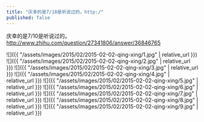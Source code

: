 ```yaml
---
title: "庆幸的是7/10是听说过的。http:/"
published: false
---
```

庆幸的是7/10是听说过的。http://www.zhihu.com/question/27341806/answer/36846765



![]({{ "/assets/images/2015/02/2015-02-02-qing-xing/1.jpg" | relative_url }})
![]({{ "/assets/images/2015/02/2015-02-02-qing-xing/2.jpg" | relative_url }})
![]({{ "/assets/images/2015/02/2015-02-02-qing-xing/3.jpg" | relative_url }})
![]({{ "/assets/images/2015/02/2015-02-02-qing-xing/4.jpg" | relative_url }})
![]({{ "/assets/images/2015/02/2015-02-02-qing-xing/5.jpg" | relative_url }})
![]({{ "/assets/images/2015/02/2015-02-02-qing-xing/6.jpg" | relative_url }})
![]({{ "/assets/images/2015/02/2015-02-02-qing-xing/7.jpg" | relative_url }})
![]({{ "/assets/images/2015/02/2015-02-02-qing-xing/8.jpg" | relative_url }})
![]({{ "/assets/images/2015/02/2015-02-02-qing-xing/9.jpg" | relative_url }})
